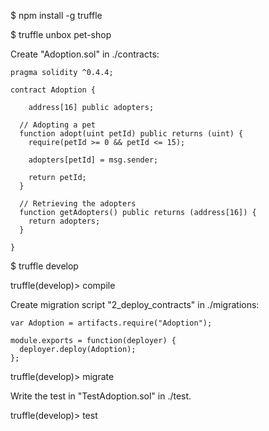 
$ npm install -g truffle

$ truffle unbox pet-shop

Create "Adoption.sol" in ./contracts:
```
pragma solidity ^0.4.4;

contract Adoption {

    address[16] public adopters;

  // Adopting a pet
  function adopt(uint petId) public returns (uint) {
    require(petId >= 0 && petId <= 15);

    adopters[petId] = msg.sender;

    return petId;
  }

  // Retrieving the adopters
  function getAdopters() public returns (address[16]) {
    return adopters;
  }

}
```

$ truffle develop

truffle(develop)> compile

Create migration script "2_deploy_contracts" in ./migrations:
```
var Adoption = artifacts.require("Adoption");

module.exports = function(deployer) {
  deployer.deploy(Adoption);
};
```

truffle(develop)> migrate

Write the test in "TestAdoption.sol" in ./test.

truffle(develop)> test
